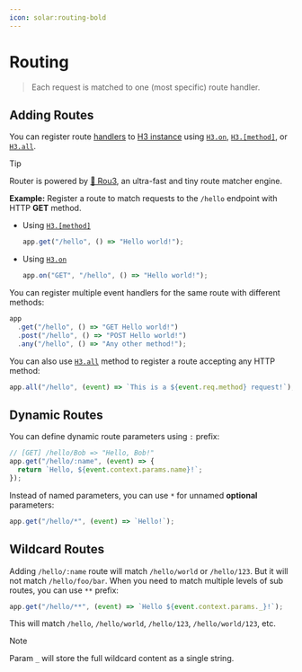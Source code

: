 ```yaml
---
icon: solar:routing-bold
---
```


# Routing

> Each request is matched to one (most specific) route handler.

## Adding Routes

You can register route [handlers](/guide/basics/handler) to [H3 instance](/guide/api/h3) using [`H3.on`](/guide/api/h3#h3on), [`H3.[method]`](/guide/api/h3#h3method), or [`H3.all`](/guide/api/h3#h3all).

> [!TIP]
> Router is powered by [🌳 Rou3](https://github.com/h3js/rou3), an ultra-fast and tiny route matcher engine.

**Example:** Register a route to match requests to the `/hello` endpoint with HTTP **GET** method.

- Using [`H3.[method]`](/guide/api/h3#h3method)

  ```js
  app.get("/hello", () => "Hello world!");
  ```

- Using [`H3.on`](/guide/api/h3#h3on)

  ```js
  app.on("GET", "/hello", () => "Hello world!");
  ```

You can register multiple event handlers for the same route with different methods:

```js
app
  .get("/hello", () => "GET Hello world!")
  .post("/hello", () => "POST Hello world!")
  .any("/hello", () => "Any other method!");
```

You can also use [`H3.all`](/guide/api/h3#h3all) method to register a route accepting any HTTP method:

```js
app.all("/hello", (event) => `This is a ${event.req.method} request!`);
```

## Dynamic Routes

You can define dynamic route parameters using `:` prefix:

```js
// [GET] /hello/Bob => "Hello, Bob!"
app.get("/hello/:name", (event) => {
  return `Hello, ${event.context.params.name}!`;
});
```

Instead of named parameters, you can use `*` for unnamed **optional** parameters:

```js
app.get("/hello/*", (event) => `Hello!`);
```

## Wildcard Routes

Adding `/hello/:name` route will match `/hello/world` or `/hello/123`. But it will not match `/hello/foo/bar`.
When you need to match multiple levels of sub routes, you can use `**` prefix:

```js
app.get("/hello/**", (event) => `Hello ${event.context.params._}!`);
```

This will match `/hello`, `/hello/world`, `/hello/123`, `/hello/world/123`, etc.

> [!NOTE]
> Param `_` will store the full wildcard content as a single string.
